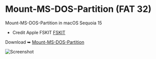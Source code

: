 # Mount-MS-DOS-Partition (FAT 32)
Mount-MS-DOS-Partition in macOS Sequoia 15

- Credit Apple FSKIT [FSKIT](https://developer.apple.com/documentation/fskit)

Download ➥ [Mount-MS-DOS-Partition](https://github.com/chris1111/Mount-MS-DOS-Partition/raw/Master/Mount-MS-DOS-Partition.zip)



![Screenshot](https://github.com/user-attachments/assets/ee8a1e39-a293-46aa-a857-e725ca7eb095)

